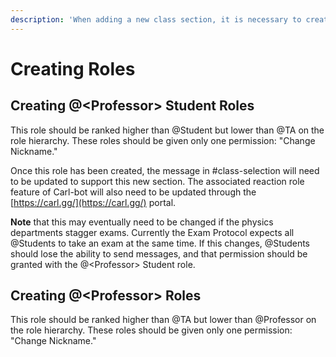 ```yaml
---
description: 'When adding a new class section, it is necessary to create a few roles first.'
---
```


# Creating Roles

## Creating @&lt;Professor&gt; Student Roles

This role should be ranked higher than @Student but lower than @TA on the role hierarchy. These roles should be given only one permission: "Change Nickname."

Once this role has been created, the message in \#class-selection will need to be updated to support this new section. The associated reaction role feature of Carl-bot will also need to be updated through the [https://carl.gg/](https://carl.gg/) portal.

**Note** that this may eventually need to be changed if the physics departments stagger exams. Currently the Exam Protocol expects all @Students to take an exam at the same time. If this changes, @Students should lose the ability to send messages, and that permission should be granted with the @&lt;Professor&gt; Student role.

## Creating @&lt;Professor&gt; Roles

This role should be ranked higher than @TA but lower than @Professor on the role hierarchy. These roles should be given only one permission: "Change Nickname."

